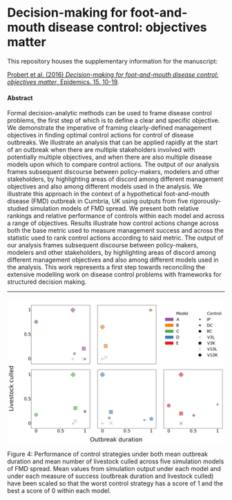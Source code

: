 # Decision-making for foot-and-mouth disease control: objectives matter

This repository houses the supplementary information for the manuscript:

[Probert et al. (2016) *Decision-making for foot-and-mouth disease control: objectives matter*. Epidemics. 15. 10-19](http://www.sciencedirect.com/science/article/pii/S175543651500095X).  

#### Abstract

Formal decision-analytic methods can be used to frame disease control problems, the first step of which is to define a clear and specific objective.  We demonstrate the imperative of framing clearly-defined management objectives in finding optimal control actions for control of disease outbreaks.   We illustrate an analysis that can be applied rapidly at the start of an outbreak when there are multiple stakeholders involved with potentially multiple objectives, and when there are also multiple disease models upon which to compare control actions.  The output of our analysis frames subsequent discourse between policy-makers, modelers and other stakeholders, by highlighting areas of discord among different management objectives and also among different models used in the analysis.  We illustrate this approach in the context of a hypothetical foot-and-mouth disease (FMD) outbreak in Cumbria, UK using outputs from five rigorously-studied simulation models of FMD spread.  We present both relative rankings and relative performance of controls within each model and across a range of objectives.  Results illustrate how control actions change across both the base metric used to measure management success and across the statistic used to rank control actions according to said metric.  The output of our analysis frames subsequent discourse between policy-makers, modelers and other stakeholders, by highlighting areas of discord among different management objectives and also among different models used in the analysis.  This work represents a first step towards reconciling the extensive modelling work on disease control problems with frameworks for structured decision making.  

---

![Figure 4](https://github.com/p-robot/objectives_matter/blob/master/figures/figure_4.png)

Figure 4: Performance of control strategies under both mean outbreak duration and mean number of livestock culled across five simulation models of FMD spread.  Mean values from simulation output under each model and under each measure of success (outbreak duration and livestock culled) have been scaled so that the worst control strategy has a score of 1 and the best a score of 0 within each model. 

